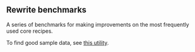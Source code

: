 ## Rewrite benchmarks

A series of benchmarks for making improvements on the most frequently used core recipes.

To find good sample data, see [this utility](https://gist.github.com/mcxiaoke/b4bdad5727c9400bbf7d101f27297e86).
